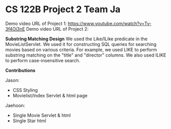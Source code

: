 # CS 122B Project 2 Team Ja # 

Demo video URL of Project 1: https://www.youtube.com/watch?v=Tv-3f4Oi3nE 
Demo video URL of Project 2:

**Substring Matching Design**
We used the Like/ILike predicate in the MovieListServlet. We used it for constructing SQL queries for searching movies based on various criteria.
For example, we used LIKE to perform substring matching on the "title" and "director" columns.
We also used ILIKE to perform case-insensitive search.

**Contributions**

Jason:
* CSS Styling
* Movielist/Index Servlet & html page

Jaehoon:
* Single Movie Servlet & html
* Single Star html
